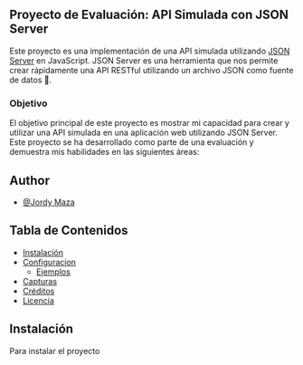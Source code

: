 ## Proyecto de Evaluación: API Simulada con JSON Server

Este proyecto es una implementación de una API simulada utilizando [JSON Server](https://github.com/typicode/json-server) en JavaScript. JSON Server es una herramienta que nos permite crear rápidamente una API RESTful utilizando un archivo JSON como fuente de datos 🚀.

### Objetivo

El objetivo principal de este proyecto es mostrar mi capacidad para crear y utilizar una API simulada en una aplicación web utilizando JSON Server. Este proyecto se ha desarrollado como parte de una evaluación y demuestra mis habilidades en las siguientes áreas:

## Author

- [@Jordy Maza](https://github.com/jamaza7)

## Tabla de Contenidos

- [Instalación](#instalación)
- [Configuracion](#configuración)
  - [Ejemplos](#ejemplos)
- [Capturas](#capturas)
- [Créditos](#créditos)
- [Licencia](#licencia)

## Instalación

Para instalar el proyecto
